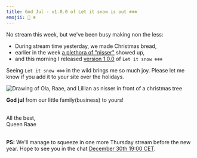 ```yaml
---
title: God Jul - v1.0.0 of Let it snow is out ❄️❄️❄️
emojii: 🎄 ❄️
---
```


No stream this week, but we've been busy making non the less:

- During stream time yesterday, we made Christmas bread,
- earlier in the week [a plethora of "nisser"](https://twitter.com/raae/status/1473407109480034311?s=20) showed up,
- and this morning I released [version 1.0.0](https://github.com/queen-raae/gatsby-plugin-let-it-snow) of `Let it snow ❄️❄️❄️`

Seeing `Let it snow ❄️❄️❄️` in the wild brings me so much joy. Please let me know if you add it to your site over the holidays.

![Drawing of Ola, Raae, and Lillian as nisser in front of a christmas tree](./julekort.png "God Jul")

**God jul** from our little family(business) to yours!

&nbsp;  
All the best,  
Queen Raae

&nbsp;  
**PS:** We'll manage to squeeze in one more Thursday stream before the new year. Hope to see you in the chat [December 30th 19:00 CET](https://youtu.be/d834JE_bFog).
